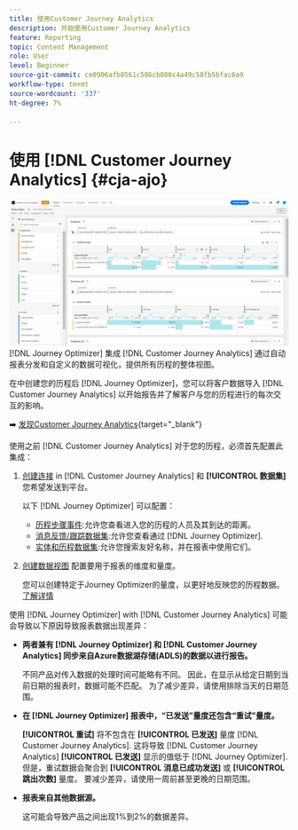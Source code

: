 ```yaml
---
title: 使用Customer Journey Analytics
description: 开始使用Customer Journey Analytics
feature: Reporting
topic: Content Management
role: User
level: Beginner
source-git-commit: ce0906afb8561c586cb080c4a49c58fb5bfac6a9
workflow-type: tm+mt
source-wordcount: '337'
ht-degree: 7%

---
```


# 使用 [!DNL Customer Journey Analytics] {#cja-ajo}

![](assets/cja.png)
[!DNL Journey Optimizer] 集成 [!DNL Customer Journey Analytics] 通过自动报表分发和自定义的数据可视化，提供所有历程的整体视图。

在中创建您的历程后 [!DNL Journey Optimizer]，您可以将客户数据导入 [!DNL Customer Journey Analytics] 以开始报告并了解客户与您的历程进行的每次交互的影响。

➡️ [发现Customer Journey Analytics](https://experienceleague.adobe.com/docs/analytics-platform/using/cja-landing.html){target=&quot;_blank&quot;}

使用之前 [!DNL Customer Journey Analytics] 对于您的历程，必须首先配置此集成：

1. [创建连接](https://experienceleague.adobe.com/docs/analytics-platform/using/cja-connections/create-connection.html?lang=zh-Hans) in [!DNL Customer Journey Analytics] 和 **[!UICONTROL 数据集]** 您希望发送到平台。

   以下 [!DNL Journey Optimizer] 可以配置：
   * [历程步骤事件](../start/datasets-query-examples.md#journey-step-event):允许您查看进入您的历程的人员及其到达的距离。
   * [消息反馈/跟踪数据集](../start/datasets-query-examples.md#message-feedback-event-dataset):允许您查看通过 [!DNL Journey Optimizer].
   * [实体和历程数据集](../start/datasets-query-examples.md#entity-dataset):允许您搜索友好名称，并在报表中使用它们。

1. [创建数据视图](https://experienceleague.adobe.com/docs/analytics-platform/using/cja-dataviews/create-dataview.html) 配置要用于报表的维度和量度。

   您可以创建特定于Journey Optimizer的量度，以更好地反映您的历程数据。 [了解详情](https://experienceleague.adobe.com/docs/analytics-platform/using/integrations/ajo.html#configure-the-data-view-to-accommodate-journey-optimizer-dimensions-and-metrics)


使用 [!DNL Journey Optimizer] with [!DNL Customer Journey Analytics] 可能会导致以下原因导致报表数据出现差异：

* **两者兼有 [!DNL Journey Optimizer] 和 [!DNL Customer Journey Analytics] 同步来自Azure数据湖存储(ADLS)的数据以进行报告。**

   不同产品对传入数据的处理时间可能略有不同。 因此，在显示从给定日期到当前日期的报表时，数据可能不匹配。 为了减少差异，请使用排除当天的日期范围。

* **在 [!DNL Journey Optimizer] 报表中，“已发送”量度还包含“重试”量度。**

   **[!UICONTROL 重试]** 将不包含在 **[!UICONTROL 已发送]** 量度 [!DNL Customer Journey Analytics]. 这将导致 [!DNL Customer Journey Analytics] **[!UICONTROL 已发送]** 显示的值低于 [!DNL Journey Optimizer]. 但是，重试数据会聚合到 **[!UICONTROL 消息已成功发送]** 或 **[!UICONTROL 跳出次数]** 量度。
要减少差异，请使用一周前甚至更晚的日期范围。

* **报表来自其他数据源。**

   这可能会导致产品之间出现1%到2%的数据差异。
